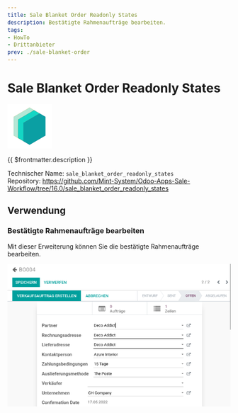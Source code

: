 ```yaml
---
title: Sale Blanket Order Readonly States
description: Bestätigte Rahmenaufträge bearbeiten.
tags:
- HowTo
- Drittanbieter
prev: ./sale-blanket-order
---
```

# Sale Blanket Order Readonly States
![icon_oms_box](attachments/icons_odoo_mint_system.png)

{{ $frontmatter.description }}

Technischer Name: `sale_blanket_order_readonly_states`\
Repository: <https://github.com/Mint-System/Odoo-Apps-Sale-Workflow/tree/16.0/sale_blanket_order_readonly_states>

## Verwendung

### Bestätigte Rahmenaufträge bearbeiten

Mit dieser Erweiterung können Sie die bestätigte Rahmenaufträge bearbeiten.

![](attachments/Sale%20Blanket%20Order%20Readonly%20States.png)
